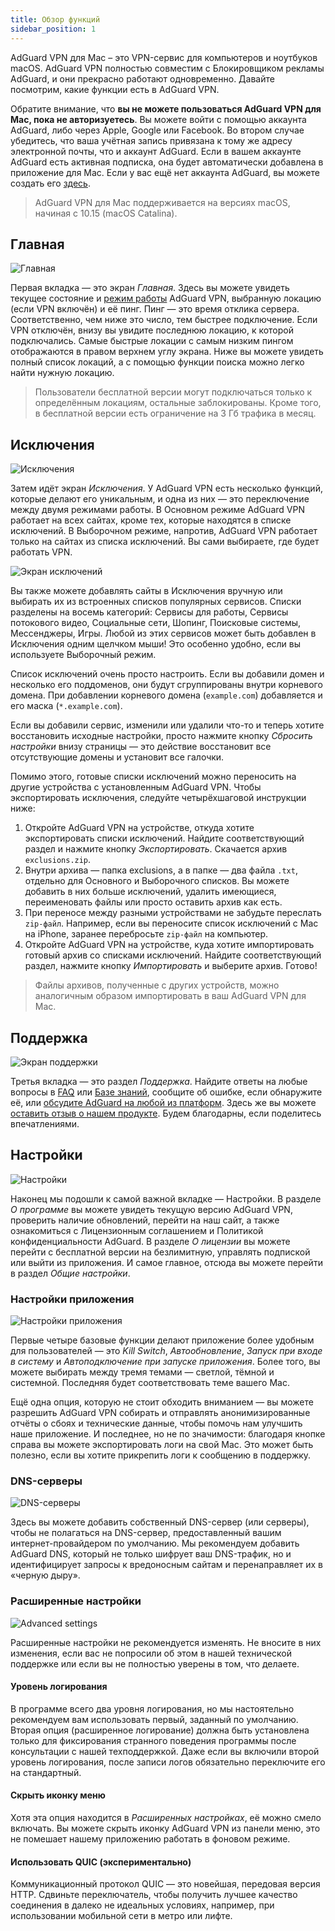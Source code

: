```yaml
---
title: Обзор функций
sidebar_position: 1
---
```


AdGuard VPN для Mac – это VPN-сервис для компьютеров и ноутбуков macOS. AdGuard VPN полностью совместим с Блокировщиком рекламы AdGuard, и они прекрасно работают одновременно. Давайте посмотрим, какие функции есть в AdGuard VPN.

Обратите внимание, что **вы не можете пользоваться AdGuard VPN для Mac, пока не авторизуетесь**. Вы можете войти с помощью аккаунта AdGuard, либо через Apple, Google или Facebook. Во втором случае убедитесь, что ваша учётная запись привязана к тому же адресу электронной почты, что и аккаунт AdGuard. Если в вашем аккаунте AdGuard есть активная подписка, она будет автоматически добавлена в приложение для Mac. Если у вас ещё нет аккаунта AdGuard,  вы можете создать его [здесь](https://auth.adguard.com/registration.html).

> AdGuard VPN для Mac поддерживается на версиях macOS, начиная с 10.15 (macOS Catalina).

## Главная

![Главная](https://cdn.adguardvpn.com/content/kb/vpn/mac/main_ru.png)

Первая вкладка — это экран *Главная*. Здесь вы можете увидеть текущее состояние и [режим работы](#exclusions) AdGuard VPN, выбранную локацию (если VPN включён) и её пинг. Пинг — это время отклика сервера. Соответственно, чем ниже это число, тем быстрее подключение. Если VPN отключён, внизу вы увидите последнюю локацию, к которой подключались. Самые быстрые локации с самым низким пингом отображаются в правом верхнем углу экрана. Ниже вы можете увидеть полный список локаций, а с помощью функции поиска можно легко найти нужную локацию.

> Пользователи бесплатной версии могут подключаться только к определённым локациям, остальные заблокированы. Кроме того, в бесплатной версии есть ограничение на 3 Гб трафика в месяц.

## Исключения

![Исключения](https://cdn.adguardvpn.com/content/kb/vpn/mac/exclusions_ru.png)

Затем идёт экран *Исключения*. У AdGuard VPN есть несколько функций, которые делают его уникальным, и одна из них — это переключение между двумя режимами работы. В Основном режиме AdGuard VPN работает на всех сайтах, кроме тех, которые находятся в списке исключений. В Выборочном режиме, напротив, AdGuard VPN работает только на сайтах из списка исключений. Вы сами выбираете, где будет работать VPN.

![Экран исключений](https://cdn.adguardvpn.com/content/kb/vpn/mac/services_ru.png)

Вы также можете добавлять сайты в Исключения вручную или выбирать их из встроенных списков популярных сервисов. Списки разделены на восемь категорий: Сервисы для работы, Сервисы потокового видео, Социальные сети, Шопинг, Поисковые системы, Мессенджеры, Игры. Любой из этих сервисов может быть добавлен в Исключения одним щелчком мыши! Это особенно удобно, если вы используете Выборочный режим.

Список исключений очень просто настроить. Если вы добавили домен и несколько его поддоменов, они будут сгруппированы внутри корневого домена. При добавлении корневого домена (`example.com`) добавляется и его маска (`*.example.com`).

Если вы добавили сервис, изменили или удалили что-то и теперь хотите восстановить исходные настройки, просто нажмите кнопку *Сбросить настройки* внизу страницы — это действие восстановит все отсутствующие домены и установит все галочки.

Помимо этого, готовые списки исключений можно переносить на другие устройства с установленным AdGuard VPN. Чтобы экспортировать исключения, следуйте четырёхшаговой инструкции ниже:

1. Откройте AdGuard VPN на устройстве, откуда хотите экспортировать списки исключений. Найдите соответствующий раздел и нажмите кнопку *Экспортировать*. Скачается архив `exclusions.zip`.
2. Внутри архива — папка exсlusions, а в папке — два файла `.txt`, отдельно для Основного и Выборочного списков. Вы можете добавить в них больше исключений, удалить имеющиеся, переименовать файлы или просто оставить архив как есть.
3. При переносе между разными устройствами не забудьте переслать `zip-файл`. Например, если вы переносите список исключений с Mac на iPhone, заранее перебросьте `zip-файл` на компьютер.
4. Откройте AdGuard VPN на устройстве, куда хотите импортировать готовый архив со списками исключений. Найдите соответствующий раздел, нажмите кнопку *Импортировать* и выберите архив. Готово!

> Файлы архивов, полученные с других устройств, можно аналогичным образом импортировать в ваш AdGuard VPN для Mac.

## Поддержка

![Экран поддержки](https://cdn.adguardvpn.com/content/kb/vpn/mac/support_ru.png)

Третья вкладка — это раздел *Поддержка*. Найдите ответы на любые вопросы в [FAQ](https://adguard-vpn.com/welcome.html#faq) или [Базе знаний](/), сообщите об ошибке, если обнаружите её, или [обсудите AdGuard на любой из платформ](https://adguard.com/discuss.html). Здесь же вы можете [оставить отзыв о нашем продукте](https://surveys.adguard.com/vpn_mac/form.html). Будем благодарны, если поделитесь впечатлениями.

## Настройки

![Настройки](https://cdn.adguardvpn.com/content/kb/vpn/mac/settings_ru.png)

Наконец мы подошли к самой важной вкладке — Настройки. В разделе *О программе* вы можете увидеть текущую версию AdGuard VPN, проверить наличие обновлений, перейти на наш сайт, а также ознакомиться с Лицензионным соглашением и Политикой конфиденциальности AdGuard. В разделе *О лицензии* вы можете перейти с бесплатной версии на безлимитную, управлять подпиской или выйти из приложения. И самое главное, отсюда вы можете перейти в раздел *Общие настройки*.

### Настройки приложения

![Настройки приложения](https://cdn.adguardvpn.com/content/kb/vpn/mac/general-settings_ru.png)

Первые четыре базовые функции делают приложение более удобным для пользователей — это *Kill Switch*, *Автообновление*, *Запуск при входе в систему* и *Автоподключение при запуске приложения*. Более того, вы можете выбирать между тремя темами — светлой, тёмной и системной. Последняя будет соответствовать теме вашего Mac.

Ещё одна опция, которую не стоит обходить вниманием — вы можете разрешить AdGuard VPN собирать и отправлять анонимизированные отчёты о сбоях и технические данные, чтобы помочь нам улучшить наше приложение. И последнее, но не по значимости: благодаря кнопке справа вы можете экспортировать логи на свой Mac. Это может быть полезно, если вы хотите прикрепить логи к сообщению в поддержку.

### DNS-серверы

![DNS-серверы](https://cdn.adguardvpn.com/content/kb/vpn/mac/dns_ru.png)

Здесь вы можете добавить собственный DNS-сервер (или серверы), чтобы не полагаться на DNS-сервер, предоставленный вашим интернет-провайдером по умолчанию. Мы рекомендуем добавить AdGuard DNS, который не только шифрует ваш DNS-трафик, но и идентифицирует запросы к вредоносным сайтам и перенаправляет их в «черную дыру».

### Расширенные настройки

![Advanced settings](https://cdn.adguardvpn.com/content/kb/vpn/mac/advanced-settings_ru.png)

Расширенные настройки не рекомендуется изменять. Не вносите в них изменения, если вас не попросили об этом в нашей технической поддержке или если вы не полностью уверены в том, что делаете.

#### Уровень логирования

В программе всего два уровня логирования, но мы настоятельно рекомендуем вам использовать первый, заданный по умолчанию. Вторая опция (расширенное логирование) должна быть установлена только для фиксирования странного поведения программы после консультации с нашей техподдержкой. Даже если вы включили второй уровень логирования, после записи логов обязательно переключите его на стандартный.

#### Скрыть иконку меню

Хотя эта опция находится в *Расширенных настройках*, её можно смело включать. Вы можете скрыть иконку AdGuard VPN из панели меню, это не помешает нашему приложению работать в фоновом режиме.

#### Использовать QUIC (экспериментально)

Коммуникационный протокол QUIC — это новейшая, передовая версия HTTP. Сдвиньте переключатель, чтобы получить лучшее качество соединения в далеко не идеальных условиях, например, при использовании мобильной сети в метро или лифте.
